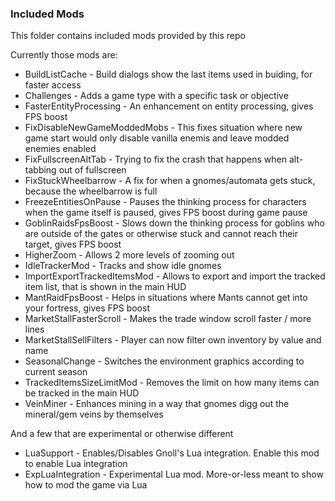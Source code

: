 ### Included Mods
This folder contains included mods provided by this repo

Currently those mods are:
- BuildListCache - Build dialogs show the last items used in buiding, for faster access
- Challenges - Adds a game type with a specific task or objective
- FasterEntityProcessing - An enhancement on entity processing, gives FPS boost
- FixDisableNewGameModdedMobs - This fixes situation where new game start would only disable vanilla enemis and leave modded enemies enabled
- FixFullscreenAltTab - Trying to fix the crash that happens when alt-tabbing out of fullscreen
- FixStuckWheelbarrow - A fix for when a gnomes/automata gets stuck, because the wheelbarrow is full
- FreezeEntitiesOnPause - Pauses the thinking process for characters when the game itself is paused, gives FPS boost during game pause
- GoblinRaidsFpsBoost - Slows down the thinking process for goblins who are outside of the gates or otherwise stuck and cannot reach their target, gives FPS boost
- HigherZoom - Allows 2 more levels of zooming out
- IdleTrackerMod - Tracks and show idle gnomes
- ImportExportTrackedItemsMod - Allows to export and import the tracked item list, that is shown in the main HUD
- MantRaidFpsBoost - Helps in situations where Mants cannot get into your fortress, gives FPS boost
- MarketStallFasterScroll - Makes the trade window scroll faster / more lines
- MarketStallSellFilters - Player can now filter own inventory by value and name
- SeasonalChange - Switches the environment graphics according to current season 
- TrackedItemsSizeLimitMod - Removes the limit on how many items can be tracked in the main HUD
- VeinMiner - Enhances mining in a way that gnomes digg out the mineral/gem veins by themselves

And a few that are experimental or otherwise different
- LuaSupport - Enables/Disables Gnoll's Lua integration. Enable this mod to enable Lua integration
- ExpLuaIntegration - Experimental Lua mod. More-or-less meant to show how to mod the game via Lua